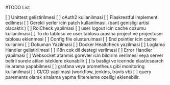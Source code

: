 #TODO List

[ ] Unittest gelistirilmesi 
[ ] oAuth2 kullanilmasi
[ ] Flaskrestful implement edilmesi
[ ] Gerekli yerler icin patch kullanilmasi. (bant genisligi artisi olacaktir.)
[ ] RolCheck yapilmasi
[ ] user logout icin cache cozumu kullanilmasi
[ ] To do tablosu ve user tablosu arasina project ve projectuser tablosu eklenmesi 
[ ] Config file olusturulmasi
[ ] End pointler icin cache kullanimi
[ ] Dokuman Yazilmasi
[ ] Docker Healtcheck yazilmasi
[ ] Loglama Handler gelistirilmesi
[ ] I18n cok dil destegi verilmesi
[ ] Error Handler yapilmasi
[ ] Websocket atanmis gorevler icin bildirim verilmesi veya server belirli surele atilan isteklere okunabilir
[ ] Is basligi ve icerinde elasticsearch ile arama yapabilmesi
[ ] grafana veya prometheus gibi monitoring kullanilmasi
[ ] CI/CD yapilmasi (workflow, jenkins, travis vb)
[ ] query parements olarak siralama yapma filtereleme ozelligi eklenebilir.
